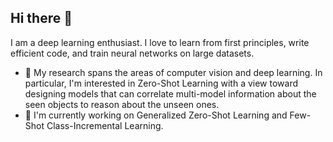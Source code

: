 ## Hi there 👋

I am a deep learning enthusiast. I love to learn from first principles, write efficient code, and train neural networks on large datasets. 

- 🔭 My research spans the areas of computer vision and deep learning. In particular, I'm interested in Zero-Shot Learning with a view toward designing models that can        correlate multi-model information about the seen objects to reason about the unseen ones.
- 🌱 I'm currently working on Generalized Zero-Shot Learning and Few-Shot Class-Incremental Learning.
